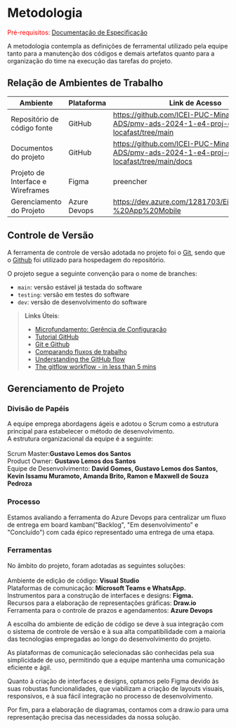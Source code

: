 
# Metodologia

<span style="color:red">Pré-requisitos: <a href="2-Especificação do Projeto.md"> Documentação de Especificação</a></span>

A metodologia contempla as definições de ferramental utilizado pela equipe tanto para a manutenção dos códigos e demais artefatos quanto para a organização do time na execução das tarefas do projeto.

## Relação de Ambientes de Trabalho

|Ambiente     | Plataforma  |Link de Acesso |
|-------|-------------------------|----|
|Repositório de código fonte| GitHub | https://github.com/ICEI-PUC-Minas-PMV-ADS/pmv-ads-2024-1-e4-proj-dad-t2-locafast/tree/main | 
|Documentos do projeto| GitHub |  https://github.com/ICEI-PUC-Minas-PMV-ADS/pmv-ads-2024-1-e4-proj-dad-t2-locafast/tree/main/docs | 
|Projeto de Interface e  Wireframes| Figma | preencher | 
|Gerenciamento do Projeto| Azure Devops |  https://dev.azure.com/1281703/Eixo%203%20-%20App%20Mobile | 

## Controle de Versão

A ferramenta de controle de versão adotada no projeto foi o
[Git](https://git-scm.com/), sendo que o [Github](https://github.com)
foi utilizado para hospedagem do repositório.

O projeto segue a seguinte convenção para o nome de branches:

- `main`: versão estável já testada do software
- `testing`: versão em testes do software
- `dev`: versão de desenvolvimento do software

> **Links Úteis**:
> - [Microfundamento: Gerência de Configuração](https://pucminas.instructure.com/courses/87878/)
> - [Tutorial GitHub](https://guides.github.com/activities/hello-world/)
> - [Git e Github](https://www.youtube.com/playlist?list=PLHz_AreHm4dm7ZULPAmadvNhH6vk9oNZA)
>  - [Comparando fluxos de trabalho](https://www.atlassian.com/br/git/tutorials/comparing-workflows)
> - [Understanding the GitHub flow](https://guides.github.com/introduction/flow/)
> - [The gitflow workflow - in less than 5 mins](https://www.youtube.com/watch?v=1SXpE08hvGs)

## Gerenciamento de Projeto

### Divisão de Papéis

A equipe emprega abordagens ágeis e adotou o Scrum como a estrutura principal para estabelecer o método de desenvolvimento. <br>
A estrutura organizacional da equipe é a seguinte: <br>
<br>
Scrum Master:<b>Gustavo Lemos dos Santos</b><br>
Product Owner: <b>Gustavo Lemos dos Santos</b><br>
Equipe de Desenvolvimento: <b>David Gomes, Gustavo Lemos dos Santos, Kevin Issamu Muramoto, Amanda Brito, Ramon e Maxwell de Souza Pedroza</b><br>


### Processo

Estamos avaliando a ferramenta do Azure Devops para centralizar um fluxo de entrega em board kamban("Backlog", "Em desenvolvimento" e "Concluído") com cada épico representado uma entrega de uma etapa.<br>


 

### Ferramentas

No âmbito do projeto, foram adotadas as seguintes soluções:<br> <br>
Ambiente de edição de código: <b>Visual Studio</b><br>
Plataformas de comunicação: <b>Microsoft Teams e WhatsApp.</b><br>
Instrumentos para a construção de interfaces e designs: <b>Figma.</b><br>
Recursos para a elaboração de representações gráficas: <b>Draw.io</b><br>
Ferramenta para o controle de prazos e agendamentos: <b>Azure Devops</b><br>

A escolha do ambiente de edição de código se deve à sua integração com o sistema de controle de versão e à sua alta compatibilidade com a maioria das tecnologias empregadas ao longo do desenvolvimento do projeto.<br>

As plataformas de comunicação selecionadas são conhecidas pela sua simplicidade de uso, permitindo que a equipe mantenha uma comunicação eficiente e ágil.<br>

Quanto à criação de interfaces e designs, optamos pelo Figma devido às suas robustas funcionalidades, que viabilizam a criação de layouts visuais, responsivos, e à sua fácil integração no processo de desenvolvimento.<br>

Por fim, para a elaboração de diagramas, contamos com a draw.io para uma representação precisa das necessidades da nossa solução.<br>


